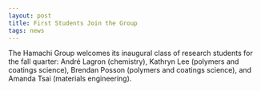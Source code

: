 ```yaml
---
layout: post
title: First Students Join the Group
tags: news
---
```


The Hamachi Group welcomes its inaugural class of research students for the fall quarter: André Lagron (chemistry), Kathryn Lee (polymers and coatings science), Brendan Posson (polymers and coatings science), and Amanda Tsai (materials engineering).
